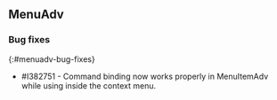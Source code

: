 ## MenuAdv

### Bug fixes
{:#menuadv-bug-fixes}

* \#I382751 - Command binding now works properly in MenuItemAdv while using inside the context menu.